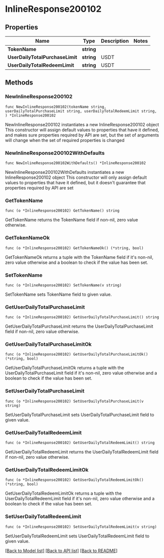 # InlineResponse200102

## Properties

Name | Type | Description | Notes
------------ | ------------- | ------------- | -------------
**TokenName** | **string** |  | 
**UserDailyTotalPurchaseLimit** | **string** | USDT | 
**UserDailyTotalRedeemLimit** | **string** | USDT | 

## Methods

### NewInlineResponse200102

`func NewInlineResponse200102(tokenName string, userDailyTotalPurchaseLimit string, userDailyTotalRedeemLimit string, ) *InlineResponse200102`

NewInlineResponse200102 instantiates a new InlineResponse200102 object
This constructor will assign default values to properties that have it defined,
and makes sure properties required by API are set, but the set of arguments
will change when the set of required properties is changed

### NewInlineResponse200102WithDefaults

`func NewInlineResponse200102WithDefaults() *InlineResponse200102`

NewInlineResponse200102WithDefaults instantiates a new InlineResponse200102 object
This constructor will only assign default values to properties that have it defined,
but it doesn't guarantee that properties required by API are set

### GetTokenName

`func (o *InlineResponse200102) GetTokenName() string`

GetTokenName returns the TokenName field if non-nil, zero value otherwise.

### GetTokenNameOk

`func (o *InlineResponse200102) GetTokenNameOk() (*string, bool)`

GetTokenNameOk returns a tuple with the TokenName field if it's non-nil, zero value otherwise
and a boolean to check if the value has been set.

### SetTokenName

`func (o *InlineResponse200102) SetTokenName(v string)`

SetTokenName sets TokenName field to given value.


### GetUserDailyTotalPurchaseLimit

`func (o *InlineResponse200102) GetUserDailyTotalPurchaseLimit() string`

GetUserDailyTotalPurchaseLimit returns the UserDailyTotalPurchaseLimit field if non-nil, zero value otherwise.

### GetUserDailyTotalPurchaseLimitOk

`func (o *InlineResponse200102) GetUserDailyTotalPurchaseLimitOk() (*string, bool)`

GetUserDailyTotalPurchaseLimitOk returns a tuple with the UserDailyTotalPurchaseLimit field if it's non-nil, zero value otherwise
and a boolean to check if the value has been set.

### SetUserDailyTotalPurchaseLimit

`func (o *InlineResponse200102) SetUserDailyTotalPurchaseLimit(v string)`

SetUserDailyTotalPurchaseLimit sets UserDailyTotalPurchaseLimit field to given value.


### GetUserDailyTotalRedeemLimit

`func (o *InlineResponse200102) GetUserDailyTotalRedeemLimit() string`

GetUserDailyTotalRedeemLimit returns the UserDailyTotalRedeemLimit field if non-nil, zero value otherwise.

### GetUserDailyTotalRedeemLimitOk

`func (o *InlineResponse200102) GetUserDailyTotalRedeemLimitOk() (*string, bool)`

GetUserDailyTotalRedeemLimitOk returns a tuple with the UserDailyTotalRedeemLimit field if it's non-nil, zero value otherwise
and a boolean to check if the value has been set.

### SetUserDailyTotalRedeemLimit

`func (o *InlineResponse200102) SetUserDailyTotalRedeemLimit(v string)`

SetUserDailyTotalRedeemLimit sets UserDailyTotalRedeemLimit field to given value.



[[Back to Model list]](../README.md#documentation-for-models) [[Back to API list]](../README.md#documentation-for-api-endpoints) [[Back to README]](../README.md)


